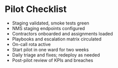 # Pilot Checklist

- Staging validated, smoke tests green
- NMS staging endpoints configured
- Contractors onboarded and assignments loaded
- Playbooks and escalation matrix circulated
- On-call rota active
- Start pilot in one ward for two weeks
- Daily triage and fixes; redeploy as needed
- Post-pilot review of KPIs and breaches
